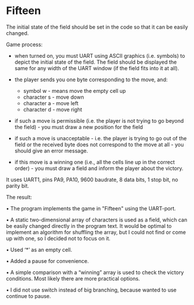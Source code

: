 # Fifteen

The initial state of the field should be set in the code so that it can be easily changed.

Game process:
- when turned on, you must UART using ASCII graphics (i.e. symbols) to depict the initial state of the field. The field should be displayed the same for any width of the UART window (if the field fits into it at all).
- the player sends you one byte corresponding to the move, and:
  - symbol w - means move the empty cell up
  - character s - move down
  - character a - move left
  - character d - move right

- if such a move is permissible (i.e. the player is not trying to go beyond the field) - you must draw a new position for the field
- if such a move is unacceptable - i.e. the player is trying to go out of the field or the received byte does not correspond to the move at all - you should give an error message.
- if this move is a winning one (i.e., all the cells line up in the correct order) - you must draw a field and inform the player about the victory.

It uses UART1, pins PA9, PA10, 9600 baudrate, 8 data bits, 1 stop bit, no parity bit.

The result:

• The program implements the game in "Fifteen" using the UART-port.

• A static two-dimensional array of characters is used as a field, which can be easily changed directly in the program text. It would be optimal to implement an algorithm for shuffling the array, but I could not find or come up with one, so I decided not to focus on it.

• Used ‘*’ as an empty cell.

• Added a pause for convenience.

• A simple comparison with a “winning” array is used to check the victory conditions. Most likely there are more practical options.

• I did not use switch instead of big branching, because wanted to use continue to pause.
